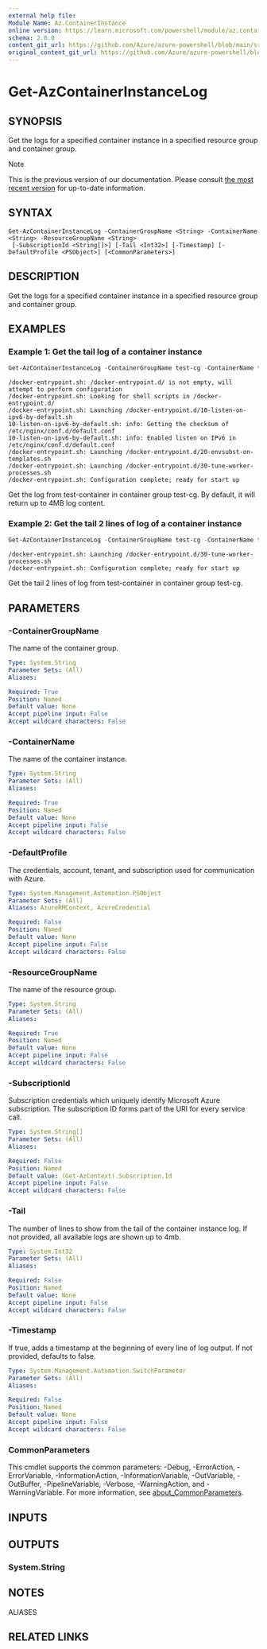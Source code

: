 ```yaml
---
external help file:
Module Name: Az.ContainerInstance
online version: https://learn.microsoft.com/powershell/module/az.containerinstance/get-azcontainerinstancelog
schema: 2.0.0
content_git_url: https://github.com/Azure/azure-powershell/blob/main/src/ContainerInstance/help/Get-AzContainerInstanceLog.md
original_content_git_url: https://github.com/Azure/azure-powershell/blob/main/src/ContainerInstance/help/Get-AzContainerInstanceLog.md
---
```


# Get-AzContainerInstanceLog

## SYNOPSIS
Get the logs for a specified container instance in a specified resource group and container group.

> [!NOTE]
>This is the previous version of our documentation. Please consult [the most recent version](/powershell/module/az.containerinstance/get-azcontainerinstancelog) for up-to-date information.

## SYNTAX

```
Get-AzContainerInstanceLog -ContainerGroupName <String> -ContainerName <String> -ResourceGroupName <String>
 [-SubscriptionId <String[]>] [-Tail <Int32>] [-Timestamp] [-DefaultProfile <PSObject>] [<CommonParameters>]
```

## DESCRIPTION
Get the logs for a specified container instance in a specified resource group and container group.

## EXAMPLES

### Example 1: Get the tail log of a container instance
```powershell
Get-AzContainerInstanceLog -ContainerGroupName test-cg -ContainerName test-container -ResourceGroupName test-rg
```

```output
/docker-entrypoint.sh: /docker-entrypoint.d/ is not empty, will attempt to perform configuration
/docker-entrypoint.sh: Looking for shell scripts in /docker-entrypoint.d/
/docker-entrypoint.sh: Launching /docker-entrypoint.d/10-listen-on-ipv6-by-default.sh
10-listen-on-ipv6-by-default.sh: info: Getting the checksum of /etc/nginx/conf.d/default.conf
10-listen-on-ipv6-by-default.sh: info: Enabled listen on IPv6 in /etc/nginx/conf.d/default.conf
/docker-entrypoint.sh: Launching /docker-entrypoint.d/20-envsubst-on-templates.sh
/docker-entrypoint.sh: Launching /docker-entrypoint.d/30-tune-worker-processes.sh
/docker-entrypoint.sh: Configuration complete; ready for start up
```

Get the log from test-container in container group test-cg.
By default, it will return up to 4MB log content.

### Example 2: Get the tail 2 lines of log of a container instance
```powershell
Get-AzContainerInstanceLog -ContainerGroupName test-cg -ContainerName test-container -ResourceGroupName test-rg -Tail 2
```

```output
/docker-entrypoint.sh: Launching /docker-entrypoint.d/30-tune-worker-processes.sh
/docker-entrypoint.sh: Configuration complete; ready for start up
```

Get the tail 2 lines of log from test-container in container group test-cg.

## PARAMETERS

### -ContainerGroupName
The name of the container group.

```yaml
Type: System.String
Parameter Sets: (All)
Aliases:

Required: True
Position: Named
Default value: None
Accept pipeline input: False
Accept wildcard characters: False
```

### -ContainerName
The name of the container instance.

```yaml
Type: System.String
Parameter Sets: (All)
Aliases:

Required: True
Position: Named
Default value: None
Accept pipeline input: False
Accept wildcard characters: False
```

### -DefaultProfile
The credentials, account, tenant, and subscription used for communication with Azure.

```yaml
Type: System.Management.Automation.PSObject
Parameter Sets: (All)
Aliases: AzureRMContext, AzureCredential

Required: False
Position: Named
Default value: None
Accept pipeline input: False
Accept wildcard characters: False
```

### -ResourceGroupName
The name of the resource group.

```yaml
Type: System.String
Parameter Sets: (All)
Aliases:

Required: True
Position: Named
Default value: None
Accept pipeline input: False
Accept wildcard characters: False
```

### -SubscriptionId
Subscription credentials which uniquely identify Microsoft Azure subscription.
The subscription ID forms part of the URI for every service call.

```yaml
Type: System.String[]
Parameter Sets: (All)
Aliases:

Required: False
Position: Named
Default value: (Get-AzContext).Subscription.Id
Accept pipeline input: False
Accept wildcard characters: False
```

### -Tail
The number of lines to show from the tail of the container instance log.
If not provided, all available logs are shown up to 4mb.

```yaml
Type: System.Int32
Parameter Sets: (All)
Aliases:

Required: False
Position: Named
Default value: None
Accept pipeline input: False
Accept wildcard characters: False
```

### -Timestamp
If true, adds a timestamp at the beginning of every line of log output.
If not provided, defaults to false.

```yaml
Type: System.Management.Automation.SwitchParameter
Parameter Sets: (All)
Aliases:

Required: False
Position: Named
Default value: None
Accept pipeline input: False
Accept wildcard characters: False
```

### CommonParameters
This cmdlet supports the common parameters: -Debug, -ErrorAction, -ErrorVariable, -InformationAction, -InformationVariable, -OutVariable, -OutBuffer, -PipelineVariable, -Verbose, -WarningAction, and -WarningVariable. For more information, see [about_CommonParameters](http://go.microsoft.com/fwlink/?LinkID=113216).

## INPUTS

## OUTPUTS

### System.String

## NOTES

ALIASES

## RELATED LINKS

